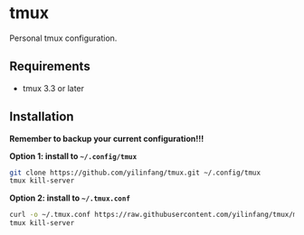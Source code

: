# tmux

Personal tmux configuration.

## Requirements

- tmux 3.3 or later

## Installation

**Remember to backup your current configuration!!!**

**Option 1: install to `~/.config/tmux`**

```bash
git clone https://github.com/yilinfang/tmux.git ~/.config/tmux
tmux kill-server
```

**Option 2: install to `~/.tmux.conf`**

```bash
curl -o ~/.tmux.conf https://raw.githubusercontent.com/yilinfang/tmux/master/tmux.conf
tmux kill-server
```
